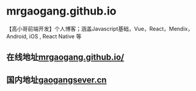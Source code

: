 # mrgaogang.github.io
【高小哥前端开发】个人博客；涵盖Javascript基础，Vue，React，Mendix，Android, iOS , React Native 等

## 在线地址[mrgaogang.github.io/](mrgaogang.github.io)

## 国内地址[gaogangsever.cn](https://blog.gaogangsever.cn/)


